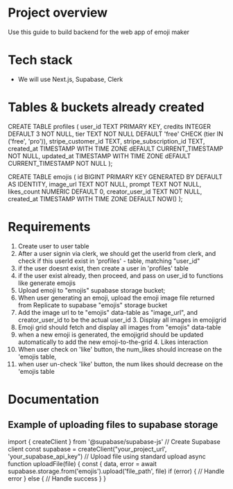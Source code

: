 # Project overview
Use this guide to build backend for the web app of emoji maker

# Tech stack
- We will use Next.js, Supabase, Clerk

# Tables & buckets already created
CREATE TABLE profiles (
user_id TEXT PRIMARY KEY,
credits INTEGER DEFAULT 3 NOT NULL,
tier TEXT NOT NULL DEFAULT 'free' CHECK (tier IN ('free', 'pro')), 
stripe_customer_id TEXT,
stripe_subscription_id TEXT,
created_at TIMESTAMP WITH TIME ZONE dEFAULT CURRENT_TIMESTAMP NOT NULL, 
updated_at TIMESTAMP WITH TIME ZONE dEFAULT CURRENT_TIMESTAMP NOT NULL );

CREATE TABLE emojis (
id BIGINT PRIMARY KEY GENERATED BY DEFAULT AS IDENTITY,
image_url TEXT NOT NULL,
prompt TEXT NOT NULL,
likes_count NUMERIC DEFAULT 0,
creator_user_id TEXT NOT NULL,
created_at TIMESTAMP WITH TIME ZONE DEFAULT NOW() );

#  Requirements
1. Create user to user table
1. After a user signin via clerk, we should get the userId from clerk, and check if this userId exist in 'profiles' - table, matching "user_id"
2. if the user doesnt exist, then create a user in 'profiles' table
3. if the user exist already, then proceed, and pass on user_id to functions like generate emojis
2. Upload emoji to "emojis" supabase storage bucket;
1. When user generating an emoji, upload the emoji image file returned from Replicate to supabase "emojis" storage
bucket
2. Add the image url to te "emojis" data-table as "image_url", and creator_user_id to be the actual user_id 3. Display all images in emojigrid
1. Emoji grid should fetch and display all images from "emojis" data-table
2. when a new emoji is generated, the emojigrid should be updated automatically to add the new emoji-to-the-grid 4. Likes interaction
1. When user check on 'like' button, the num_likes should increase on the 'emojis table,
2. when user un-check 'like' button, the num likes should decrease on the 'emojis table

# Documentation
## Example of uploading files to supabase storage 
import { createClient } from '@supabase/supabase-js'
// Create Supabase client
const supabase = createClient("your_project_url', 'your_supabase_api_key")
// Upload file using standard upload
async function uploadFile(file) {
  const { data, error = await supabase.storage.from('emojis').upload('file_path', file)
  if (error) {
    // Handle error
  } else {
    // Handle success
  }
}

